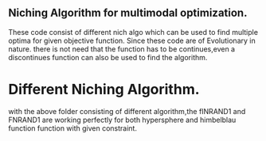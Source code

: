 ## Niching Algorithm for multimodal optimization.
These code consist of different nich algo which can be used to find multiple optima for given objective function.
Since these code are of Evolutionary in nature. there is not need that the function has to be continues,even a discontinues function can also be used to find the algorithm. 

# Different Niching Algorithm.
with the above folder consisting of different algorithm,the fINRAND1 and FNRAND1 are working perfectly for both hypersphere and himbelblau function function with given constraint.
